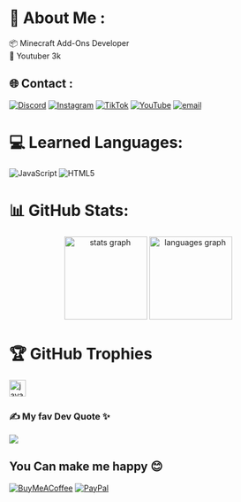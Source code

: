 # 💫 About Me :
📦 Minecraft Add-Ons Developer<br>📌 Youtuber 3k


## 🌐 Contact :

[![Discord](https://img.shields.io/badge/Discord-%237289DA.svg?logo=discord&logoColor=white)](https://discord.gg/dis-sh) [![Instagram](https://img.shields.io/badge/Instagram-%23E4405F.svg?logo=Instagram&logoColor=white)](https://instagram.com/mannooma_0) [![TikTok](https://img.shields.io/badge/TikTok-%23000000.svg?logo=TikTok&logoColor=white)](https://tiktok.com/@mannooma_0) [![YouTube](https://img.shields.io/badge/YouTube-%23FF0000.svg?logo=YouTube&logoColor=white)](https://youtube.com/@Mannooma_0) [![email](https://img.shields.io/badge/Email-D14836?logo=gmail&logoColor=white)](mailto:mannooma.ads@gmail.com) 

# 💻 Learned Languages:

![JavaScript](https://img.shields.io/badge/javascript-%23323330.svg?style=flat&logo=javascript&logoColor=%23F7DF1E) ![HTML5](https://img.shields.io/badge/html5-%23E34F26.svg?style=flat&logo=html5&logoColor=white)
# 📊 GitHub Stats:


<div align="center">
  <img src="https://github-readme-stats.vercel.app/api?username=Mannooma&hide_title=false&hide_rank=false&show_icons=true&include_all_commits=true&count_private=true&disable_animations=false&theme=dracula&locale=en&hide_border=false" height="150" alt="stats graph"  />
  <img src="https://github-readme-stats.vercel.app/api/top-langs?username=Mannooma&locale=en&hide_title=false&layout=compact&card_width=320&langs_count=5&theme=dracula&hide_border=false" height="150" alt="languages graph"  />
</div>



<div align="left">


###

# 🏆 GitHub Trophies
  <img src="https://cdn.jsdelivr.net/gh/devicons/devicon/icons/javascript/javascript-original.svg" height="30" alt="javascript logo"  />
  <img width="12" />


### ✍️ My fav Dev Quote ✨️

![](https://quotes-github-readme.vercel.app/api?type=vetical&theme=radical)


  ## You Can make me happy 😊
  
  [![BuyMeACoffee](https://img.shields.io/badge/Buy%20Me%20a%20Coffee-ffdd00?style=for-the-badge&logo=buy-me-a-coffee&logoColor=black)](https://buymeacoffee.com/Mony100k) [![PayPal](https://img.shields.io/badge/PayPal-00457C?style=for-the-badge&logo=paypal&logoColor=white)](https://paypal.me/@mony100k) 


  
